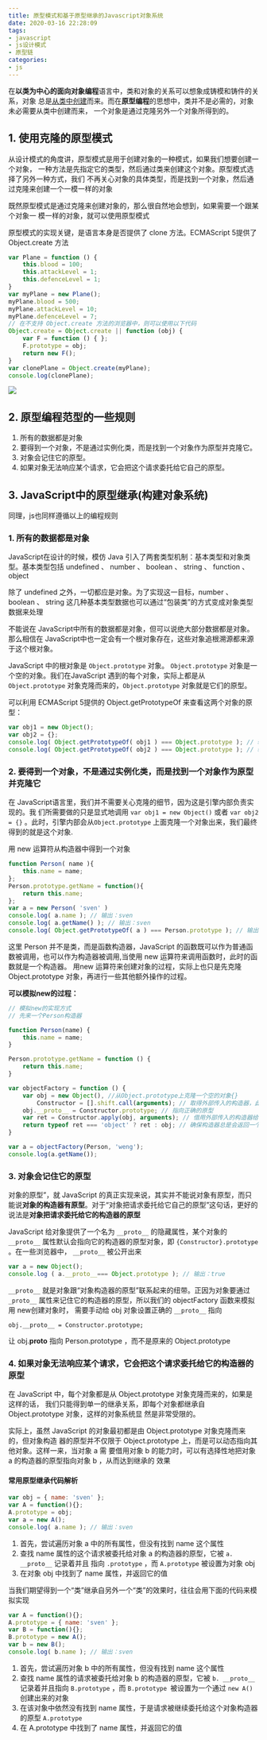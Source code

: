 ```yaml
---
title: 原型模式和基于原型继承的Javascript对象系统
date: 2020-03-16 22:28:09
tags:
- javascript
- js设计模式
- 原型链
categories:
- js
---
```


在**以类为中心的面向对象编程**语言中，类和对象的关系可以想象成铸模和铸件的关系，对象
总是<u>从类中创建</u>而来。而在**原型编程**的思想中，类并不是必需的，对象未必需要从类中创建而来，
一个对象是通过克隆另外一个对象所得到的。

## 1. 使用克隆的原型模式

从设计模式的角度讲，原型模式是用于创建对象的一种模式，如果我们想要创建一个对象，
一种方法是先指定它的类型，然后通过类来创建这个对象。原型模式选择了另外一种方式，我们
不再关心对象的具体类型，而是找到一个对象，然后通过克隆来创建一个一模一样的对象

既然原型模式是通过克隆来创建对象的，那么很自然地会想到，如果需要一个跟某个对象一
模一样的对象，就可以使用原型模式

原型模式的实现关键，是语言本身是否提供了 clone 方法。ECMAScript 5提供了 Object.create
方法

```javascript
var Plane = function () {
    this.blood = 100;
    this.attackLevel = 1;
    this.defenceLevel = 1;
}
var myPlane = new Plane();
myPlane.blood = 500;
myPlane.attackLevel = 10;
myPlane.defenceLevel = 7;
// 在不支持 Object.create 方法的浏览器中，则可以使用以下代码
Object.create = Object.create || function (obj) {
    var F = function () { };
    F.prototype = obj;
    return new F();
}
var clonePlane = Object.create(myPlane);
console.log(clonePlane);
```

![](1579487242257.png)

## 2. 原型编程范型的一些规则

1. 所有的数据都是对象
2. 要得到一个对象，不是通过实例化类，而是找到一个对象作为原型并克隆它。
3.  对象会记住它的原型。
4. 如果对象无法响应某个请求，它会把这个请求委托给它自己的原型。

## 3. JavaScript中的原型继承(构建对象系统)

同理，js也同样遵循以上的编程规则

### 1. 所有的数据都是对象

JavaScript在设计的时候，模仿 Java 引入了两套类型机制：基本类型和对象类型。基本类型包括 undefined 、 number 、 boolean 、 string 、 function 、 object 

除了 undefined 之外，一切都应是对象。为了实现这一目标，number 、 boolean 、 string 这几种基本类型数据也可以通过“包装类”的方式变成对象类型数据来处理

不能说在 JavaScript中所有的数据都是对象，但可以说绝大部分数据都是对象。那么相信在 JavaScript中也一定会有一个根对象存在，这些对象追根溯源都来源于这个根对象。

JavaScript 中的根对象是 `Object.prototype` 对象。 `Object.prototype` 对象是一个空的对象。我们在JavaScript 遇到的每个对象，实际上都是从 `Object.prototype` 对象克隆而来的，`Object.prototype` 对象就是它们的原型。

可以利用 ECMAScript 5提供的 Object.getPrototypeOf 来查看这两个对象的原型：

```javascript
var obj1 = new Object();
var obj2 = {};
console.log( Object.getPrototypeOf( obj1 ) === Object.prototype ); // 输出：true
console.log( Object.getPrototypeOf( obj2 ) === Object.prototype ); // 输出：true
```

### 2. 要得到一个对象，不是通过实例化类，而是找到一个对象作为原型并克隆它

在 JavaScript语言里，我们并不需要关心克隆的细节，因为这是引擎内部负责实现的。我
们所需要做的只是显式地调用 `var obj1 = new Object()` 或者 `var obj2 = {}` 。此时，引擎内部会从`Object.prototype` 上面克隆一个对象出来，我们最终得到的就是这个对象.

用 new 运算符从构造器中得到一个对象

```javascript
function Person( name ){
	this.name = name;
};
Person.prototype.getName = function(){
	return this.name;
};
var a = new Person( 'sven' )
console.log( a.name ); // 输出：sven
console.log( a.getName() ); // 输出：sven
console.log( Object.getPrototypeOf( a ) === Person.prototype ); // 输出：true
```

这里 Person 并不是类，而是函数构造器，JavaScript 的函数既可以作为普通函数被调用，也可以作为构造器被调用,当使用 new 运算符来调用函数时，此时的函数就是一个构造器。 用new 运算符来创建对象的过程，实际上也只是先克隆 Object.prototype 对象，再进行一些其他额外操作的过程。

**可以模拟new的过程：**

```javascript
// 模拟new的实现方式
// 先来一个Person构造器

function Person(name) {
    this.name = name;
}

Person.prototype.getName = function () {
    return this.name;
}

var objectFactory = function () {
    var obj = new Object(), //从Object.prototype上克隆一个空的对象{}
        Constructor = [].shift.call(arguments); // 取得外部传入的构造器，此例是 Person
    obj.__proto__ = Constructor.prototype; // 指向正确的原型
    var ret = Constructor.apply(obj, arguments); // 借用外部传入的构造器给 obj 设置属性
    return typeof ret === 'object' ? ret : obj; // 确保构造器总是会返回一个对象
}

var a = objectFactory(Person, 'weng');
console.log(a.getName());
```

### 3. 对象会记住它的原型

对象的原型”，就 JavaScript 的真正实现来说，其实并不能说对象有原型，而只能说**对象的构造器有原型**。对于“对象把请求委托给它自己的原型”这句话，更好的说法是**对象把请求委托给它的构造器的原型**

JavaScript 给对象提供了一个名为 `__proto__` 的隐藏属性，某个对象的 `__proto__` 属性默认会指向它的构造器的原型对象，即 `{Constructor}.prototype `。在一些浏览器中， `__proto__` 被公开出来

```javascript
var a = new Object();
console.log ( a.__proto__=== Object.prototype ); // 输出：true 
```

`__proto__` 就是对象跟“对象构造器的原型”联系起来的纽带。正因为对象要通过`_proto__` 属性来记住它的构造器的原型，所以我们的 objectFactory 函数来模拟用 new创建对象时， 需要手动给 obj 对象设置正确的 `__proto__` 指向

`obj.__proto__ = Constructor.prototype;`

让 obj.__proto__ 指向 Person.prototype ，而不是原来的 Object.prototype

### 4. 如果对象无法响应某个请求，它会把这个请求委托给它的构造器的原型

在 JavaScript 中，每个对象都是从 Object.prototype 对象克隆而来的，如果是这样的话，
我们只能得到单一的继承关系，即每个对象都继承自 Object.prototype 对象，这样的对象系统显
然是非常受限的。

实际上，虽然 JavaScript 的对象最初都是由 Object.prototype 对象克隆而来的，但对象构造
器的原型并不仅限于 Object.prototype 上，而是可以动态指向其他对象。这样一来，当对象 a 需
要借用对象 b 的能力时，可以有选择性地把对象 a 的构造器的原型指向对象 b ，从而达到继承的
效果

#### 常用原型继承代码解析

```javascript
var obj = { name: 'sven' };
var A = function(){};
A.prototype = obj;
var a = new A();
console.log( a.name ); // 输出：sven
```

1. 首先，尝试遍历对象 a 中的所有属性，但没有找到 name 这个属性
2. 查找 name 属性的这个请求被委托给对象 a 的构造器的原型，它被 `a. __proto__` 记录着并且
   指向 `.prototype` ，而 `A.prototype` 被设置为对象 obj
3. 在对象 obj 中找到了 name 属性，并返回它的值

当我们期望得到一个“类”继承自另外一个“类”的效果时，往往会用下面的代码来模拟实现

```javascript
var A = function(){};
A.prototype = { name: 'sven' };
var B = function(){};
B.prototype = new A();
var b = new B();
console.log( b.name ); // 输出：sven
```

1. 首先，尝试遍历对象 b 中的所有属性，但没有找到 name 这个属性
2. 查找 name 属性的请求被委托给对象 b 的构造器的原型，它被 `b. __proto__` 记录着并且指向
   `B.prototype` ，而 `B.prototype `被设置为一个通过 `new A() `创建出来的对象
3. 在该对象中依然没有找到 name 属性，于是请求被继续委托给这个对象构造器的原型
   `A.prototype`
4. 在 A.prototype 中找到了 name 属性，并返回它的值
